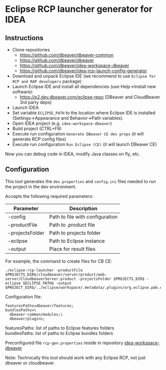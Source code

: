 # Eclipse RCP launcher generator for IDEA

## Instructions
- Clone repositories
  - https://github.com/dbeaver/dbeaver-common
  - https://github.com/dbeaver/dbeaver
  - https://github.com/dbeaver/idea-workspace-dbeaver
  - https://github.com/dbeaver/idea-rcp-launch-config-generator
- Download and unpack Eclipse IDE (we recommend to use `Eclipse for RCP and RAP developers` package)
- Launch Eclipse IDE and install all dependencies (use Help->Install new software):
  - https://p2.dev.dbeaver.com/eclipse-repo (DBeaver and CloudBeaver 3rd party deps)
- Launch IDEA
- Set variable `ECLIPSE_PATH` to the location where Eclipse IDE is installed (Settings->Appearance and Behavior->Path variables).
- Open IDEA project (e.g. `idea-workspace-dbeaver`)
- Build project (CTRL+F9)
- Execute run configuration `Generate DBeaver CE dev props` (it will generate RCP config files)
- Execute run configuration `Run Eclipse (CE)` (it will launch DBeaver CE)

Now you can debug code in IDEA, modify Java classes on fly, etc.

## Configuration

This tool generates the `dev.properties` and `config.ini` files needed to run the project in the dev environment.

Accepts the following required parameters:

Parameter | Description
------|----
-config | Path to file with configuration 
-productFile | Path to .product file
-projectsFolder | Path to projects folder
-eclipse | Path to Eclipse instance
-output | Place for result files

For example, the command to create files for CB CE:

```
./eclipse-rcp-launcher -productFile $PROJECTS_DIR$/cloudbeaver/server/product/web-server/CloudbeaverServer.product -projectsFolder $PROJECTS_DIR$ -eclipse $ECLIPSE_PATH$ -output $PROJECT_DIR$/../eclipse/workspace/.metadata/.plugins/org.eclipse.pde.core/CloudbeaverServer.product'
```

Configuration file:
```properties
featuresPaths=dbeaver/features;
bundlesPaths=\
  dbeaver-common/modules;\
  dbeaver/plugins;
```
featuresPaths: list of paths to Eclipse features folders  
bundlesPaths: list of paths to Eclipse bundles folders

Preconfigured file `rcp-gen.properties` reside in repository [idea-workspace-dbeaver](https://github.com/dbeaver/idea-workspace-dbeaver)

Note: Technically this tool should work with any Eclipse RCP, not just dbeaver or cloudbeaver.
